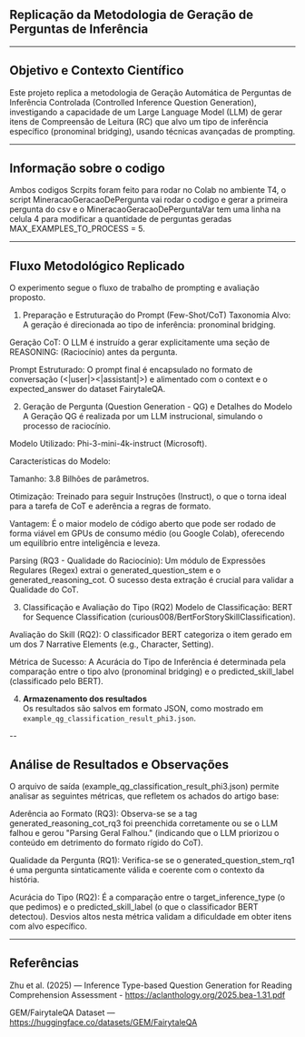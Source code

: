 ## Replicação da Metodologia de Geração de Perguntas de Inferência
---

## Objetivo e Contexto Científico

Este projeto replica a metodologia de Geração Automática de Perguntas de Inferência Controlada (Controlled Inference Question Generation), 
investigando a capacidade de um Large Language Model (LLM) de gerar itens de Compreensão de Leitura (RC) que alvo um tipo de inferência específico (pronominal bridging), usando técnicas avançadas de prompting.

---
## Informação sobre o codigo

Ambos codigos Scrpits foram feito para rodar no Colab no ambiente T4, o script MineracaoGeracaoDePergunta vai rodar o codigo e gerar a primeira pergunta do csv e o MineracaoGeracaoDePerguntaVar tem uma linha na celula 4 para modificar a quantidade de perguntas geradas MAX_EXAMPLES_TO_PROCESS = 5.

---

## Fluxo Metodológico Replicado
O experimento segue o fluxo de trabalho de prompting e avaliação proposto.

1. Preparação e Estruturação do Prompt (Few-Shot/CoT)
Taxonomia Alvo: A geração é direcionada ao tipo de inferência: pronominal bridging.

Geração CoT: O LLM é instruído a gerar explicitamente uma seção de REASONING: (Raciocínio) antes da pergunta.

Prompt Estruturado: O prompt final é encapsulado no formato de conversação (<|user|><|assistant|>) e alimentado com o context e o expected_answer do dataset FairytaleQA.

2. Geração de Pergunta (Question Generation - QG) e Detalhes do Modelo
A Geração QG é realizada por um LLM instrucional, simulando o processo de raciocínio.

Modelo Utilizado: Phi-3-mini-4k-instruct (Microsoft).

Características do Modelo:

Tamanho: 3.8 Bilhões de parâmetros.

Otimização: Treinado para seguir Instruções (Instruct), o que o torna ideal para a tarefa de CoT e aderência a regras de formato.

Vantagem: É o maior modelo de código aberto que pode ser rodado de forma viável em GPUs de consumo médio (ou Google Colab), oferecendo um equilíbrio entre inteligência e leveza.

Parsing (RQ3 - Qualidade do Raciocínio): Um módulo de Expressões Regulares (Regex) extrai o generated_question_stem e o generated_reasoning_cot. O sucesso desta extração é crucial para validar a Qualidade do CoT.

3. Classificação e Avaliação do Tipo (RQ2)
Modelo de Classificação: BERT for Sequence Classification (curious008/BertForStorySkillClassification).

Avaliação do Skill (RQ2): O classificador BERT categoriza o item gerado em um dos 7 Narrative Elements (e.g., Character, Setting).

Métrica de Sucesso: A Acurácia do Tipo de Inferência é determinada pela comparação entre o tipo alvo (pronominal bridging) e o predicted_skill_label (classificado pelo BERT).

4. **Armazenamento dos resultados**  
Os resultados são salvos em formato JSON, como mostrado em `example_qg_classification_result_phi3.json`.

--

## Análise de Resultados e Observações
O arquivo de saída (example_qg_classification_result_phi3.json) permite analisar as seguintes métricas, que refletem os achados do artigo base:

Aderência ao Formato (RQ3): Observa-se se a tag generated_reasoning_cot_rq3 foi preenchida corretamente ou se o LLM falhou e gerou "Parsing Geral Falhou." (indicando que o LLM priorizou o conteúdo em detrimento do formato rígido do CoT).

Qualidade da Pergunta (RQ1): Verifica-se se o generated_question_stem_rq1 é uma pergunta sintaticamente válida e coerente com o contexto da história.

Acurácia do Tipo (RQ2): É a comparação entre o target_inference_type (o que pedimos) e o predicted_skill_label (o que o classificador BERT detectou). Desvios altos nesta métrica validam a dificuldade em obter itens com alvo específico.

---

## Referências

Zhu et al. (2025) — Inference Type-based Question Generation for Reading Comprehension Assessment - https://aclanthology.org/2025.bea-1.31.pdf

GEM/FairytaleQA Dataset — https://huggingface.co/datasets/GEM/FairytaleQA

